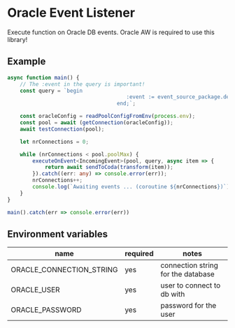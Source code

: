 # Oracle Event Listener

Execute function on Oracle DB events. Oracle AW is required to use this library!

## Example

```typescript
async function main() {
    // The :event in the query is important!
    const query = `begin
                                      :event := event_source_package.dequeue_event_function();
                                   end;`; 

    const oracleConfig = readPoolConfigFromEnv(process.env);
    const pool = await (getConnection(oracleConfig));
    await testConnection(pool);

    let nrConnections = 0;

    while (nrConnections < pool.poolMax) {
        executeOnEvent<IncomingEvent>(pool, query, async item => {
            return await sendToCoda(transform(item));
        }).catch((err: any) => console.error(err));
        nrConnections++;
        console.log(`Awaiting events ... (coroutine ${nrConnections})`);
    }
}

main().catch(err => console.error(err))
```

## Environment variables

name | required | notes
--- | --- | ---
ORACLE_CONNECTION_STRING | yes | connection string for the database
ORACLE_USER | yes | user to connect to db with
ORACLE_PASSWORD | yes | password for the user 
